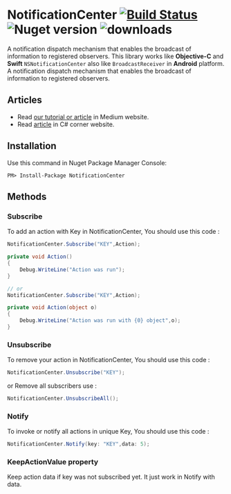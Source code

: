 # NotificationCenter  [![Build Status](https://travis-ci.org/Husseinhj/NotificationCenter.svg?branch=master)](https://travis-ci.org/Husseinhj/NotificationCenter) ![Nuget version](https://img.shields.io/nuget/v/NotificationCenter.svg?style=flat) ![downloads](https://img.shields.io/nuget/dt/NotificationCenter.svg?style=flat)
A notification dispatch mechanism that enables the broadcast of information to registered observers. This library works like **Objective-C** and **Swift** `NSNotificationCenter` also like `BroadcastReceiver` in **Android** platform.
A notification dispatch mechanism that enables the broadcast of information to registered observers.

## Articles
- Read [our tutorial or article](https://medium.com/@hussein.juybari/nsnotificationcenter-broadcastreceiver-in-c-net-4ad677c7be73) in Medium website.
- Read [article](http://www.c-sharpcorner.com/article/nsnotificationcenter-broadcastreceiver-in-c-sharp-net/) in C# corner website.
## Installation 
Use this command in Nuget Package Manager Console:

```
PM> Install-Package NotificationCenter
```

## Methods
### Subscribe
To add an action with Key in NotificationCenter, You should use this code :

``` csharp
NotificationCenter.Subscribe("KEY",Action);

private void Action()
{
    Debug.WriteLine("Action was run");
}

// or
NotificationCenter.Subscribe("KEY",Action);

private void Action(object o)
{
    Debug.WriteLine("Action was run with {0} object",o);
}
```

### Unsubscribe
To remove your action in NotificationCenter, You should use this code :

``` csharp
NotificationCenter.Unsubscribe("KEY");
```

or Remove all subscribers use :

``` csharp
NotificationCenter.UnsubscribeAll();
```

### Notify
To invoke or notify all actions in unique Key, You should use this code :

``` csharp
NotificationCenter.Notify(key: "KEY",data: 5);
```

### KeepActionValue property
Keep action data if key was not subscribed yet. It just work in Notify with data.

